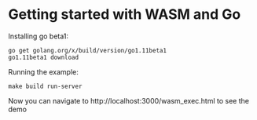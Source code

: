 # Getting started with WASM and Go


Installing go beta1:

```
go get golang.org/x/build/version/go1.11beta1
go1.11beta1 download
```

Running the example:

```
make build run-server
```

Now you can navigate to http://localhost:3000/wasm_exec.html to see the demo
